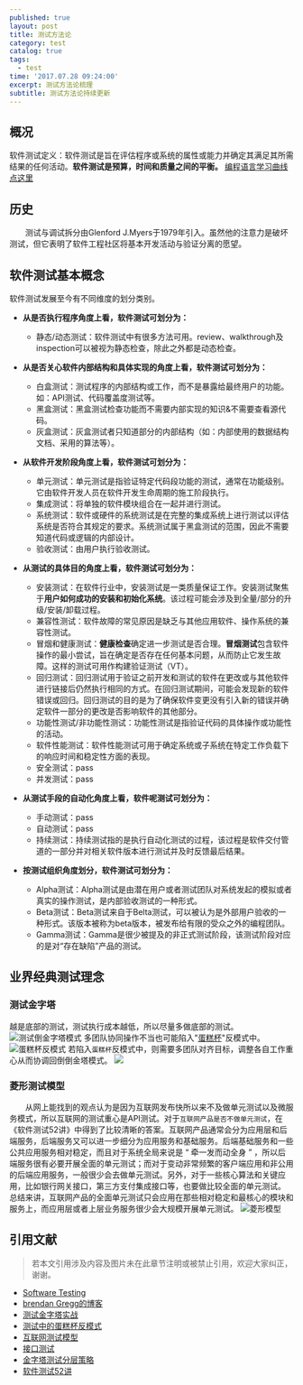 ```yaml
---
published: true
layout: post
title: 测试方法论
category: test
catalog: true
tags:
  - test
time: '2017.07.28 09:24:00'
excerpt: 测试方法论梳理
subtitle: 测试方法论持续更新
---
```

## 概况
软件测试定义：软件测试是旨在评估程序或系统的属性或能力并确定其满足其所需结果的任何活动。**软件测试是预算，时间和质量之间的平衡。**
[编程语言学习曲线点这里](https://github.com/Dobiasd/articles/blob/master/programming_language_learning_curves.md)

## 历史
&emsp;&emsp;测试与调试拆分由Glenford J.Myers于1979年引入。虽然他的注意力是破坏测试，但它表明了软件工程社区将基本开发活动与验证分离的愿望。

## 软件测试基本概念
软件测试发展至今有不同维度的划分类别。
- **从是否执行程序角度上看，软件测试可划分为：**
  - 静态/动态测试：软件测试中有很多方法可用。review、walkthrough及inspection可以被视为静态检查，除此之外都是动态检查。
- **从是否关心软件内部结构和具体实现的角度上看，软件测试可划分为：**
  - 白盒测试：测试程序的内部结构或工作，而不是暴露给最终用户的功能。如：API测试、代码覆盖度测试等。
  - 黑盒测试：黑盒测试检查功能而不需要内部实现的知识&不需要查看源代码。
  - 灰盒测试：灰盒测试者只知道部分的内部结构（如：内部使用的数据结构文档、采用的算法等）。

- **从软件开发阶段角度上看，软件测试可划分为：**
  - 单元测试：单元测试是指验证特定代码段功能的测试，通常在功能级别。它由软件开发人员在软件开发生命周期的施工阶段执行。
  - 集成测试：将单独的软件模块组合在一起并进行测试。
  - 系统测试：软件或硬件的系统测试是在完整的集成系统上进行测试以评估系统是否符合其规定的要求。系统测试属于黑盒测试的范围，因此不需要知道代码或逻辑的内部设计。
  - 验收测试：由用户执行验收测试。

- **从测试的具体目的角度上看，软件测试可划分为：**
  - 安装测试：在软件行业中，安装测试是一类质量保证工作。安装测试聚焦于**用户如何成功的安装和初始化系统**。该过程可能会涉及到全量/部分的升级/安装/卸载过程。
  - 兼容性测试：软件故障的常见原因是缺乏与其他应用软件、操作系统的兼容性测试。
  - 冒烟和健康测试：**健康检查**确定进一步测试是否合理。**冒烟测试**包含软件操作的最小尝试，旨在确定是否存在任何基本问题，从而防止它发生故障。这样的测试可用作构建验证测试（VT）。
  - 回归测试：回归测试用于验证之前开发和测试的软件在更改或与其他软件进行链接后仍然执行相同的方式。在回归测试期间，可能会发现新的软件错误或回归。回归测试的目的是为了确保软件变更没有引入新的错误并确定软件一部分的更改是否影响软件的其他部分。
  - 功能性测试/非功能性测试：功能性测试是指验证代码的具体操作或功能性的活动。
  - 软件性能测试：软件性能测试可用于确定系统或子系统在特定工作负载下的响应时间和稳定性方面的表现。
  - 安全测试：pass
  - 并发测试：pass
- **从测试手段的自动化角度上看，软件呢测试可划分为：**
  - 手动测试：pass
  - 自动测试：pass
  - 持续测试：持续测试指的是执行自动化测试的过程，该过程是软件交付管道的一部分并对相关软件版本进行测试并及时反馈最后结果。
- **按测试组织角度划分，软件测试可划分为：**
  - Alpha测试：Alpha测试是由潜在用户或者测试团队对系统发起的模拟或者真实的操作测试，是内部验收测试的一种形式。
  - Beta测试：Beta测试来自于Belta测试，可以被认为是外部用户验收的一种形式。该版本被称为beta版本，被发布给有限的受众之外的编程团队。
  - Gamma测试：Gamma是很少被提及的非正式测试阶段，该测试阶段对应的是对“存在缺陷”产品的测试。




## 业界经典测试理念
### 测试金字塔
越是底部的测试，测试执行成本越低，所以尽量多做底部的测试。
![测试倒金字塔模式](https://insights.thoughtworks.cn/wp-content/uploads/2018/10/3.png)
多团队协同操作不当也可能陷入"[蛋糕杯](https://www.thoughtworks.com/insights/blog/introducing-software-testing-cupcake-anti-pattern)"反模式中。
![蛋糕杯反模式](https://www.thoughtworks.com/content/dam/thoughtworks/images/photography/inline-image/insights/blog/testing/blg_inline_introducing_software_testing_cupcake_anti_pattern.png)
若陷入`蛋糕杯`反模式中，则需要多团队对齐目标，调整各自工作重心从而协调回倒倒金塔模式。
![](https://www.thoughtworks.com/content/dam/thoughtworks/images/photography/inline-image/insights/blog/testing/blg_inline_introducing_software_testing_cupcake_anti_pattern_01.png)
### 菱形测试模型
&emsp;&emsp;从网上能找到的观点认为是因为互联网发布快所以来不及做单元测试以及微服务模式，所以互联网的测试重心是API测试。对于`互联网产品是否不做单元测试`，在《软件测试52讲》中得到了比较清晰的答案。互联网产品通常会分为应用层和后端服务，后端服务又可以进一步细分为应用服务和基础服务。后端基础服务和一些公共应用服务相对稳定，而且对于系统全局来说是 “ 牵一发而动全身 ” ，所以后端服务很有必要开展全面的单元测试；而对于变动非常频繁的客户端应用和非公用的后端应用服务，一般很少会去做单元测试。另外，对于一些核心算法和关键应用，比如银行网关接口，第三方支付集成接口等，也要做比较全面的单元测试。
总结来讲，互联网产品的全面单元测试只会应用在那些相对稳定和最核心的模块和服务上，而应用层或者上层业务服务很少会大规模开展单元测试。
![菱形模型](https://camo.githubusercontent.com/02d3d3a43cc07fd112ae77c833853a0c288128ba718ebb2e9428768dc329dd02/687474703a2f2f7777312e73696e61696d672e636e2f6c617267652f6230366164656565677931673269343139743863326a3230666730646f3379762e6a7067)

## 引用文献
> 若本文引用涉及内容及图片未在此章节注明或被禁止引用，欢迎大家纠正，谢谢。

- [Software Testing](https://users.ece.cmu.edu/~koopman/des_s99/sw_testing/#introduction)
- [brendan Gregg的博客](http://www.brendangregg.com/blog/index.html)
- [测试金字塔实战](https://insights.thoughtworks.cn/practical-test-pyramid/)
- [测试中的蛋糕杯反模式](https://www.thoughtworks.com/insights/blog/introducing-software-testing-cupcake-anti-pattern)
- [互联网测试模型](https://www.cnblogs.com/Uni-Hoang/p/13237702.html)
- [接口测试](https://juejin.cn/post/6844904082163892238)
- [金字塔测试分层策略](https://support.huaweicloud.com/bestpractice-testman/cloudtest_14_0004.html)
- [软件测试52讲]()
